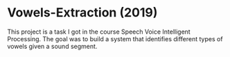 # Vowels-Extraction (2019)

This project is a task I got in the course Speech Voice Intelligent Processing.
The goal was to build a system that identifies different types of vowels given a sound segment.
